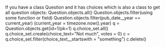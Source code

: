 If you have a class Question and it has choices which is also a class
to get all question objects:
Question.objects.all()
Question.objects.filter(using some function or field)
Question.objects.filter(pub_date__year == current_year) (current_year = timezone.now().year)
q = Question.objects.get(id=1/pk=1)
q.choice_set.all()
q.choice_set.create(choice_text="Not much", votes = 0)
c = q.choice_set.filter(choice_text__startswith = "something")
c.delete()